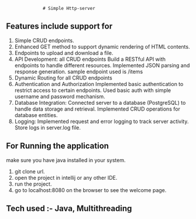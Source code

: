                   # Simple Http-server

## Features include support for
1) Simple CRUD endpoints.
2) Enhanced GET method to support dynamic rendering of HTML contents.
3) Endpoints to upload and download a file.
4) API Development: all CRUD endpoints
   Build a RESTful API with endpoints to handle different resources.
   Implemented JSON parsing and response generation.
   sample endpoint used is /items
5)  Dynamic Routing for all CRUD endpoints
6) Authentication and Authorization
   Implemented basic authentication to restrict access to certain endpoints. Used basic auth with simple username and password mechanism.
7) Database Integration:
   Connected server to a database (PostgreSQL) to handle data storage and retrieval.
   Implemented CRUD operations for database entities.
8) Logging:
   Implemented request and error logging to track server activity. Store logs in server.log file.


## For Running the application
make sure you have java installed in your system.
1) git clone url.
2) open the project in intellij or any other IDE.
3) run the project.
4) go to localhost:8080 on the browser to see the welcome page.

## Tech used :- Java, Multithreading